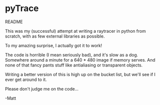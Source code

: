 pyTrace
=======
README

This was my (successful) attempt at writing a raytracer in python from scratch, with as few external libraries as possible.  

To my amazing surprise, I actually got it to work!

The code is horrible (I mean seriously bad), and it's slow as a dog.  Somewhere around a minute for a 640 * 480 image if memory serves.  And  none of that fancy pants stuff like antialiasing or transparent objects.

Writing a better version of this is high up on the bucket list, but we'll see if I ever get around to it.

Please don't judge me on the code...

-Matt
